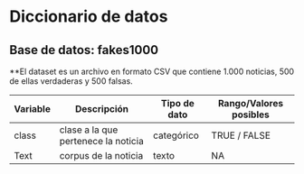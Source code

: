 # Diccionario de datos

## Base de datos: fakes1000

**El dataset es un archivo en formato CSV que contiene 1.000 noticias, 500 de ellas verdaderas y 500 falsas.

| Variable | Descripción | Tipo de dato | Rango/Valores posibles | 
| --- | --- | --- | --- |
| class | clase a la que pertenece la noticia | categórico | TRUE / FALSE | 
| Text | corpus de la noticia | texto | NA | 

